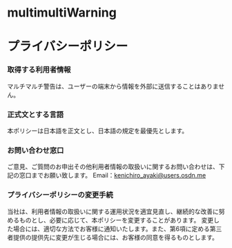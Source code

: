 # multimultiWarning

# プライバシーポリシー

### 取得する利用者情報

マルチマルチ警告は、ユーザーの端末から情報を外部に送信することはありません。

### 正式文**とする言語**

本ポリシーは日本語を正文とし、日本語の規定を最優先とします。

### お問い合わせ窓口

ご意見、ご質問のお申出その他利用者情報の取扱いに関するお問い合わせは、下記の窓口までお願い致します。
Email：[kenichiro_ayaki@users.osdn.me](mailto:kenichiro_ayaki@users.osdn.me)

### プライバシーポリシーの変更手続

当社は、利用者情報の取扱いに関する運用状況を適宜見直し、継続的な改善に努めるものとし、必要に応じて、本ポリシーを変更することがあります。
変更した場合には、適切な方法でお客様に通知いたします。また、第6項に定める第三者提供の提供先に変更が生じる場合には、お客様の同意を得るものとします。
